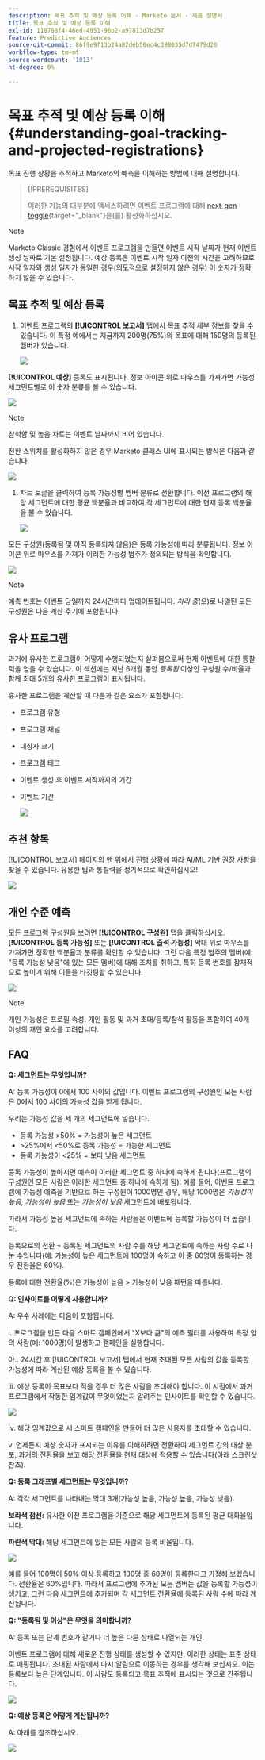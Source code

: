 ```yaml
---
description: 목표 추적 및 예상 등록 이해 - Marketo 문서 - 제품 설명서
title: 목표 추적 및 예상 등록 이해
exl-id: 110768f4-46ed-4951-96b2-a97813d7b257
feature: Predictive Audiences
source-git-commit: 86f9e9f13b24a82deb50ec4c398035d7d7479d20
workflow-type: tm+mt
source-wordcount: '1013'
ht-degree: 0%

---
```


# 목표 추적 및 예상 등록 이해 {#understanding-goal-tracking-and-projected-registrations}

목표 진행 상황을 추적하고 Marketo의 예측을 이해하는 방법에 대해 설명합니다.

>[!PREREQUISITES]
>
>이러한 기능의 대부분에 액세스하려면 이벤트 프로그램에 대해 [next-gen toggle](/help/marketo/product-docs/marketo-engage-modern-ux/toggle-switch.md){target="_blank"}을(를) 활성화하십시오.

>[!NOTE]
>
>Marketo Classic 경험에서 이벤트 프로그램을 만들면 이벤트 시작 날짜가 현재 이벤트 생성 날짜로 기본 설정됩니다. 예상 등록은 이벤트 시작 일자 이전의 시간을 고려하므로 시작 일자와 생성 일자가 동일한 경우(의도적으로 설정하지 않은 경우) 이 숫자가 정확하지 않을 수 있습니다.

## 목표 추적 및 예상 등록

1. 이벤트 프로그램의 **[!UICONTROL 보고서]** 탭에서 목표 추적 세부 정보를 찾을 수 있습니다. 이 특정 예에서는 지금까지 200명(75%)의 목표에 대해 150명의 등록된 멤버가 있습니다.

   ![](assets/understanding-goal-tracking-and-projected-registrations-1.png)

**[!UICONTROL 예상]** 등록도 표시됩니다. 정보 아이콘 위로 마우스를 가져가면 가능성 세그먼트별로 이 숫자 분류를 볼 수 있습니다.

![](assets/understanding-goal-tracking-and-projected-registrations-2.png)

>[!NOTE]
>
>참석함 및 높음 차트는 이벤트 날짜까지 비어 있습니다.

전환 스위치를 활성화하지 않은 경우 Marketo 클래스 UI에 표시되는 방식은 다음과 같습니다.

![](assets/understanding-goal-tracking-and-projected-registrations-3.png)

1. 차트 토글을 클릭하여 등록 가능성별 멤버 분류로 전환합니다. 이전 프로그램의 해당 세그먼트에 대한 평균 백분율과 비교하여 각 세그먼트에 대한 현재 등록 백분율을 볼 수 있습니다.

   ![](assets/understanding-goal-tracking-and-projected-registrations-4.png)

모든 구성원(등록됨 및 아직 등록되지 않음)은 등록 가능성에 따라 분류됩니다. 정보 아이콘 위로 마우스를 가져가 이러한 가능성 범주가 정의되는 방식을 확인합니다.

![](assets/understanding-goal-tracking-and-projected-registrations-5.png)

>[!NOTE]
>
>예측 번호는 이벤트 당일까지 24시간마다 업데이트됩니다. _처리 중_(으)로 나열된 모든 구성원은 다음 계산 주기에 포함됩니다.

## 유사 프로그램

과거에 유사한 프로그램이 어떻게 수행되었는지 살펴봄으로써 현재 이벤트에 대한 통찰력을 얻을 수 있습니다. 이 섹션에는 지난 6개월 동안 _등록됨_ 이상인 구성원 수/비율과 함께 최대 5개의 유사한 프로그램이 표시됩니다.

유사한 프로그램을 계산할 때 다음과 같은 요소가 포함됩니다.

* 프로그램 유형
* 프로그램 채널
* 대상자 크기
* 프로그램 태그
* 이벤트 생성 후 이벤트 시작까지의 기간
* 이벤트 기간

  ![](assets/understanding-goal-tracking-and-projected-registrations-6.png)

## 추천 항목

[!UICONTROL 보고서] 페이지의 맨 위에서 진행 상황에 따라 AI/ML 기반 권장 사항을 찾을 수 있습니다. 유용한 팁과 통찰력을 정기적으로 확인하십시오!

![](assets/understanding-goal-tracking-and-projected-registrations-7.png)

## 개인 수준 예측

모든 프로그램 구성원을 보려면 **[!UICONTROL 구성원]** 탭을 클릭하십시오. **[!UICONTROL 등록 가능성]** 또는 **[!UICONTROL 출석 가능성]** 막대 위로 마우스를 가져가면 정확한 백분율과 분류를 확인할 수 있습니다. 그런 다음 특정 범주의 멤버(예: &quot;등록 가능성 낮음&quot;에 있는 모든 멤버)에 대해 조치를 취하고, 특히 등록 번호를 잠재적으로 높이기 위해 이들을 타깃팅할 수 있습니다.

![](assets/understanding-goal-tracking-and-projected-registrations-8.png)

>[!NOTE]
>
>개인 가능성은 프로필 속성, 개인 활동 및 과거 초대/등록/참석 활동을 포함하여 40개 이상의 개인 요소를 고려합니다.

## FAQ

**Q: 세그먼트는 무엇입니까?**

A: 등록 가능성이 0에서 100 사이의 값입니다. 이벤트 프로그램의 구성원인 모든 사람은 0에서 100 사이의 가능성 값을 받게 됩니다.

우리는 가능성 값을 세 개의 세그먼트에 넣습니다.

* 등록 가능성 >50% = 가능성이 높은 세그먼트
* &#x200B;>25%에서 &lt;50%로 등록 가능성 = 가능한 세그먼트
* 등록 가능성이 &lt;25% = 보다 낮음 세그먼트

등록 가능성이 높아지면 예측이 이러한 세그먼트 중 하나에 속하게 됩니다(프로그램의 구성원인 모든 사람은 이러한 세그먼트 중 하나에 속하게 됨). 예를 들어, 이벤트 프로그램에 가능성 예측을 기반으로 하는 구성원이 1000명인 경우, 해당 1000명은 _가능성이 높음_, _가능성이 높음_ 또는 _가능성이 낮음_ 세그먼트에 배포됩니다.

따라서 가능성 높음 세그먼트에 속하는 사람들은 이벤트에 등록할 가능성이 더 높습니다.

등록으로의 전환 = 등록된 세그먼트의 사람 수를 해당 세그먼트에 속하는 사람 수로 나눈 수입니다(예: 가능성이 높은 세그먼트에 100명이 속하고 이 중 60명이 등록하는 경우 전환율은 60%).

등록에 대한 전환율(%)은 가능성이 높음 > 가능성이 낮음 패턴을 따릅니다.

**Q: 인사이트를 어떻게 사용합니까?**

A: 우수 사례에는 다음이 포함됩니다.

i. 프로그램을 만든 다음 스마트 캠페인에서 &quot;X보다 큼&quot;의 예측 필터를 사용하여 특정 양의 사람(예: 1000명)이 발생하고 캠페인을 실행합니다.

아.. 24시간 후 [!UICONTROL 보고서] 탭에서 현재 초대된 모든 사람의 값을 등록할 가능성에 따라 계산된 예상 등록을 볼 수 있습니다.

iii. 예상 등록이 목표보다 적을 경우 더 많은 사람을 초대해야 합니다. 이 시점에서 과거 프로그램에서 작동한 임계값이 무엇이었는지 알려주는 인사이트를 확인할 수 있습니다.

![](assets/understanding-goal-tracking-and-projected-registrations-9.png)

iv. 해당 임계값으로 새 스마트 캠페인을 만들어 더 많은 사용자를 초대할 수 있습니다.

v. 언제든지 예상 숫자가 표시되는 이유를 이해하려면 전환하여 세그먼트 간의 대상 분포, 과거의 전환율을 보고 해당 전환율을 현재 대상에 적용할 수 있습니다(아래 스크린샷 참조).

**Q: 등록 그래프별 세그먼트는 무엇입니까?**

A: 각각 세그먼트를 나타내는 막대 3개(가능성 높음, 가능성 높음, 가능성 낮음).

**보라색 점선:** 유사한 이전 프로그램을 기준으로 해당 세그먼트에 등록된 평균 대화율입니다.

**파란색 막대:** 해당 세그먼트에 있는 모든 사람의 등록 비율입니다.

![](assets/understanding-goal-tracking-and-projected-registrations-10.png)

예를 들어 100명이 50% 이상 등록하고 100명 중 60명이 등록한다고 가정해 보겠습니다. 전환율은 60%입니다. 따라서 프로그램에 추가된 모든 멤버는 값을 등록할 가능성이 생기고, 그런 다음 세그먼트에 추가되며 각 세그먼트 전환율에 등록된 사람 수에 따라 계산됩니다.

**Q: &quot;등록됨 및 이상&quot;은 무엇을 의미합니까?**

A: 등록 또는 단계 번호가 같거나 더 높은 다른 상태로 나열되는 개인.

이벤트 프로그램에 대해 새로운 진행 상태를 생성할 수 있지만, 이러한 상태는 표준 상태로 매핑됩니다. 초대된 사람에서 다시 알림으로 이동하는 경우를 생각해 보십시오. 이는 등록보다 높은 단계입니다. 이 사람도 등록되고 목표 추적에 표시되는 것으로 간주됩니다.

![](assets/understanding-goal-tracking-and-projected-registrations-11.png)

**Q: 예상 등록은 어떻게 계산됩니까?**

A: 아래를 참조하십시오.

![](assets/understanding-goal-tracking-and-projected-registrations-12.png)
